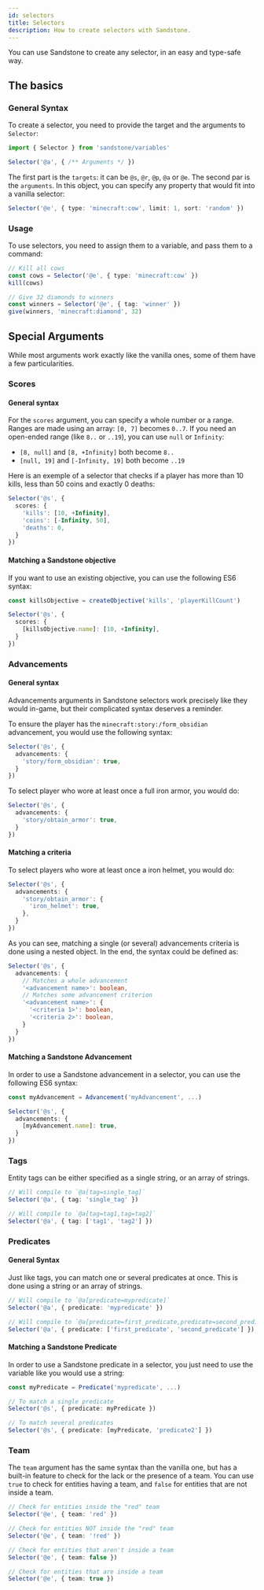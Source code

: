 ```yaml
---
id: selectors
title: Selectors
description: How to create selectors with Sandstone.
---
```


You can use Sandstone to create any selector, in an easy and type-safe way.

## The basics

### General Syntax

To create a selector, you need to provide the target and the arguments to `Selector`:
```ts
import { Selector } from 'sandstone/variables'

Selector('@a', { /** Arguments */ })
```

The first part is the `targets`: it can be `@s`, `@r`, `@p`, `@a` or `@e`.
The second par is the `arguments`. In this object, you can specify any property that would fit into a vanilla selector:

```ts
Selector('@e', { type: 'minecraft:cow', limit: 1, sort: 'random' })
```

### Usage

To use selectors, you need to assign them to a variable, and pass them to a command:
```ts
// Kill all cows
const cows = Selector('@e', { type: 'minecraft:cow' })
kill(cows)

// Give 32 diamonds to winners
const winners = Selector('@e', { tag: 'winner' })
give(winners, 'minecraft:diamond', 32)
```

## Special Arguments

While most arguments work exactly like the vanilla ones, some of them have a few particularities.

### Scores

#### General syntax

For the `scores` argument, you can specify a whole number or a range. Ranges are made using an array: `[0, 7]` becomes `0..7`. If you need an open-ended range (like `8..` or `..19`), you can use `null` or `Infinity`: 

- `[8, null]` and `[8, +Infinity]` both become `8..`
- `[null, 19]` and `[-Infinity, 19]` both become `..19`

Here is an exemple of a selector that checks if a player has more than 10 kills, less than 50 coins and exactly 0 deaths:
```ts
Selector('@s', {
  scores: { 
    'kills': [10, +Infinity],
    'coins': [-Infinity, 50],
    'deaths': 0,
  } 
})
```

#### Matching a Sandstone objective

If you want to use an existing objective, you can use the following ES6 syntax:
```ts
const killsObjective = createObjective('kills', 'playerKillCount')

Selector('@s', {
  scores: {
    [killsObjective.name]: [10, +Infinity],
  }
})
```

### Advancements

#### General syntax

Advancements arguments in Sandstone selectors work precisely like they would in-game, but their complicated syntax deserves a reminder.

To ensure the player has the `minecraft:story:/form_obsidian` advancement, you would use the following syntax:
```ts
Selector('@s', {
  advancements: {
    'story/form_obsidian': true,
  }
})
```

To select player who wore at least once a full iron armor, you would do:
```ts
Selector('@s', {
  advancements: {
    'story/obtain_armor': true,
  }
})
```

#### Matching a criteria

To select players who wore at least once a iron helmet, you would do:
```ts
Selector('@s', {
  advancements: {
    'story/obtain_armor': {
      'iron_helmet': true, 
    },
  }
})
```

As you can see, matching a single (or several) advancements criteria is done using a nested object. In the end, the syntax could be defined as:
```ts
Selector('@s', {
  advancements: {
    // Matches a whole advancement
    '<advancement name>': boolean,
    // Matches some advancement criterion
    '<advancement name>': {
      '<criteria 1>': boolean,
      '<criteria 2>': boolean,
    }
  }
})
```

#### Matching a Sandstone Advancement

In order to use a Sandstone advancement in a selector, you can use the following ES6 syntax:
```ts
const myAdvancement = Advancement('myAdvancement', ...)

Selector('@s', {
  advancements: {
    [myAdvancement.name]: true,
  }
})
```

### Tags

Entity tags can be either specified as a single string, or an array of strings.

```ts
// Will compile to `@a[tag=single_tag]`
Selector('@a', { tag: 'single_tag' })

// Will compile to `@a[tag=tag1,tag=tag2]`
Selector('@a', { tag: ['tag1', 'tag2'] })
```

### Predicates

#### General Syntax

Just like tags, you can match one or several predicates at once. This is done using a string or an array of strings.

```ts
// Will compile to `@a[predicate=mypredicate]`
Selector('@a', { predicate: 'mypredicate' })

// Will compile to `@a[predicate=first_predicate,predicate=second_predicate]`
Selector('@a', { predicate: ['first_predicate', 'second_predicate'] })
```

#### Matching a Sandstone Predicate

In order to use a Sandstone predicate in a selector, you just need to use the variable like you would use a string:

```ts
const myPredicate = Predicate('mypredicate', ...)

// To match a single predicate
Selector('@s', { predicate: myPredicate })

// To match several predicates
Selector('@s', { predicate: [myPredicate, 'predicate2'] })
```

### Team

The `team` argument has the same syntax than the vanilla one, but has a built-in feature to check for the lack or the presence of a team. You can use `true` to check for entities having a team, and `false` for entities that are not inside a team.

```ts
// Check for entities inside the "red" team
Selector('@e', { team: 'red' })

// Check for entities NOT inside the "red" team
Selector('@e', { team: '!red' })

// Check for entities that aren't inside a team
Selector('@e', { team: false })

// Check for entities that are inside a team
Selector('@e', { team: true })
```
